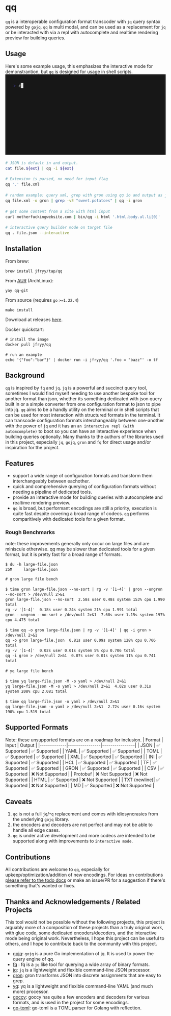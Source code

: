 # qq

`qq` is a interoperable configuration format transcoder with `jq` query syntax powered by `gojq`. `qq` is multi modal, and can be used as a replacement for `jq` or be interacted with via a repl with autocomplete and realtime rendering preview for building queries.

## Usage
Here's some example usage, this emphasizes the interactive mode for demonstrantion, but `qq` is designed for usage in shell scripts.
![Demo GIF](docs/demo.gif)



```sh
# JSON is default in and output.
cat file.${ext} | qq -i ${ext}

# Extension is parsed, no need for input flag
qq '.' file.xml

# random example: query xml, grep with gron using qq io and output as json
qq file.xml -o gron | grep -vE "sweet.potatoes" | qq -i gron

# get some content from a site with html input
curl motherfuckingwebsite.com | bin/qq -i html '.html.body.ul.li[0]'

# interactive query builder mode on target file
qq . file.json --interactive
```

## Installation
From brew:
```shell
brew install jfryy/tap/qq 
```

From [AUR](https://aur.archlinux.org/packages/qq-git) (ArchLinux):
```shell
yay qq-git
```

From source (requires `go` `>=1.22.4`)
```shell
make install
```

Download at releases [here](https://github.com/JFryy/qq/releases).

Docker quickstart:

```shell
# install the image
docker pull jfryy/qq

# run an example
echo '{"foo":"bar"}' | docker run -i jfryy/qq '.foo = "bazz"' -o tf
```
## Background

`qq` is inspired by `fq` and `jq`. `jq` is a powerful and succinct query tool, sometimes I would find myself needing to use another bespoke tool for another format than json, whether its something dedicated with json query built in or a simple converter from one configuration format to json to pipe into jq. `qq` aims to be a handly utility on the terminal or in shell scripts that can be used for most interaction with structured formats in the terminal. It can transcode configuration formats interchangeably between one-another with the power of `jq` and it has an `an interactive repl (with automcomplete)` to boot so you can have an interactive experience when building queries optionally. Many thanks to the authors of the libraries used in this project, especially `jq`, `gojq`, `gron` and `fq` for direct usage and/or inspiration for the project.


## Features
* support a wide range of configuration formats and transform them interchangeably between eachother.
* quick and comprehensive querying of configuration formats without needing a pipeline of dedicated tools.
* provide an interactive mode for building queries with autocomplete and realtime rendering preview.
* `qq` is broad, but performant encodings are still a priority, execution is quite fast despite covering a broad range of codecs. `qq` performs comparitively with dedicated tools for a given format.

### Rough Benchmarks
note: these improvements generally only occur on large files and are miniscule otherwise. qq may be slower than dedicated tools for a given format, but it is pretty fast for a broad range of formats.

```shell
$ du -h large-file.json
25M     large-file.json
```

```shell
# gron large file bench

$ time gron large-file.json --no-sort | rg -v '[1-4]' | gron --ungron --no-sort > /dev/null 2>&1
gron large-file.json --no-sort  2.58s user 0.48s system 153% cpu 1.990 total
rg -v '[1-4]'  0.18s user 0.24s system 21% cpu 1.991 total
gron --ungron --no-sort > /dev/null 2>&1  7.68s user 1.15s system 197% cpu 4.475 total

$ time qq -o gron large-file.json | rg -v '[1-4]' | qq -i gron > /dev/null 2>&1
qq -o gron large-file.json  0.81s user 0.09s system 128% cpu 0.706 total
rg -v '[1-4]'  0.02s user 0.01s system 5% cpu 0.706 total
qq -i gron > /dev/null 2>&1  0.07s user 0.01s system 11% cpu 0.741 total

# yq large file bench

$ time yq large-file.json -M -o yaml > /dev/null 2>&1
yq large-file.json -M -o yaml > /dev/null 2>&1  4.02s user 0.31s system 208% cpu 2.081 total

$ time qq large-file.json -o yaml > /dev/null 2>&1
qq large-file.json -o yaml > /dev/null 2>&1  2.72s user 0.16s system 190% cpu 1.519 total
```

## Supported Formats
Note: these unsupported formats are on a roadmap for inclusion.
| Format      | Input          | Output         |
|-------------|----------------|----------------|
| JSON        | ✅ Supported   | ✅ Supported   |
| YAML        | ✅ Supported   | ✅ Supported   |
| TOML        | ✅ Supported   | ✅ Supported   |
| XML         | ✅ Supported   | ✅ Supported   |
| INI         | ✅ Supported   | ✅ Supported   |
| HCL         | ✅ Supported   | ✅ Supported   |
| TF          | ✅ Supported   | ✅ Supported   |
| GRON        | ✅ Supported   | ✅ Supported   |
| CSV         | ✅ Supported   | ❌ Not Supported |
| Protobuf    | ❌ Not Supported | ❌ Not Supported |
| HTML        | ✅ Supported   | ❌ Not Supported |
| TXT (newline)| ✅ Supported   | ❌ Not Supported |
| MD | ✅ Supported   | ❌ Not Supported |


## Caveats
1. `qq` is not a full `jq`/`*q` replacement and comes with idiosyncrasies from the underlying `gojq` library.
2. the encoders and decoders are not perfect and may not be able to handle all edge cases.
3. `qq` is under active development and more codecs are intended to be supported along with improvements to `interactive mode`.


## Contributions
All contributions are welcome to `qq`, especially for upkeep/optimization/addition of new encodings. For ideas on contributions [please refer to the todo docs](https://github.com/JFryy/qq/blob/main/docs/TODO.md) or make an issue/PR for a suggestion if there's something that's wanted or fixes.

## Thanks and Acknowledgements / Related Projects
This tool would not be possible without the following projects, this project is arguably more of a composition of these projects than a truly original work, with glue code, some dedicated encoders/decoders, and the interactive mode being original work.
Nevertheless, I hope this project can be useful to others, and I hope to contribute back to the community with this project.

* [gojq](https://github.com/itchyny/gojq): `gojq` is a pure Go implementation of jq. It is used to power the query engine of qq.
* [fq](https://github.com/wader/fq) : fq is a `jq` like tool for querying a wide array of binary formats.
* [jq](https://github.com/jqlang/jq): `jq` is a lightweight and flexible command-line JSON processor.
* [gron](https://github.com/tomnomnom/gron): gron transforms JSON into discrete assignments that are easy to grep.
* [yq](https://github.com/mikefarah/yq): yq is a lightweight and flexible command-line YAML (and much more) processor.
* [goccy](https://github.com/goccy/go-json): goccy has quite a few encoders and decoders for various formats, and is used in the project for some encodings.
* [go-toml](https://github.com/BurntSushi/toml): go-toml is a TOML parser for Golang with reflection.
